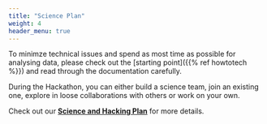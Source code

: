 ```yaml
---
title: "Science Plan"
weight: 4
header_menu: true
---
```


To minimze technical issues and spend as most time as possible for analysing data, please check out the [starting point]({{% ref howtotech %}}) and read through the documentation carefully.

During the Hackathon, you can either build a science team, join an existing one, explore in loose collaborations with others or work on your own.

Check out our **[Science and Hacking Plan](https://digital-earths-global-hackathon.github.io/hk25/)** for more details.


